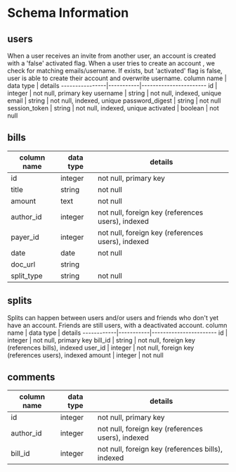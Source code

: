 # Schema Information

## users
When a user receives an invite from another user, an account is created with a 'false' activated flag. When a user tries to create an account , we check for matching emails/username. If exists, but 'activated' flag is false, user is able to create their account and overwrite username.
column name     | data type | details
----------------|-----------|-----------------------
id              | integer   | not null, primary key
username        | string    | not null, indexed, unique
email           | string    | not null, indexed, unique
password_digest | string    | not null
session_token   | string    | not null, indexed, unique
activated       | boolean   | not null

## bills
column name | data type | details
------------|-----------|-----------------------
id          | integer   | not null, primary key
title       | string    | not null
amount      | text      | not null
author_id   | integer   | not null, foreign key (references users), indexed
payer_id    | integer   | not null, foreign key (references users), indexed
date        | date      | not null
doc_url     | string    |
split_type  | string    | not null

## splits
Splits can happen between users and/or users and friends who don't yet have an account. Friends are still users, with a deactivated account.
column name | data type | details
------------|-----------|-----------------------
id          | integer   | not null, primary key
bill_id     | string    | not null, foreign key (references bills), indexed
user_id     | integer   | not null, foreign key (references users), indexed
amount      | integer   | not null

## comments
column name | data type | details
------------|-----------|-----------------------
id          | integer   | not null, primary key
author_id   | integer   | not null, foreign key (references users), indexed
bill_id     | integer   | not null, foreign key (references bills), indexed
